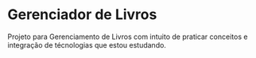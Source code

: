 # Gerenciador de Livros
Projeto para Gerenciamento de Livros com intuito de praticar conceitos e integração de técnologias que estou estudando.
